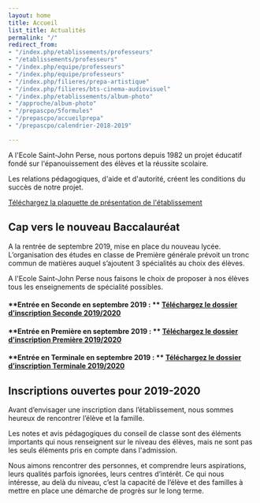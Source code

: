```yaml
---
layout: home
title: Accueil
list_title: Actualités
permalink: "/"
redirect_from:
- "/index.php/etablissements/professeurs"
- "/etablissements/professeurs"
- "/index.php/equipe/professeurs"
- "/index.php/equipe/professeurs"
- "/index.php/filieres/prepa-artistique"
- "/index.php/filieres/bts-cinema-audiovisuel"
- "/index.php/etablissements/album-photo"
- "/approche/album-photo"
- "/prepascpo/5formules"
- "/prepascpo/accueilprepa"
- "/prepascpo/calendrier-2018-2019"

---
```

A l'Ecole Saint-John Perse, nous portons depuis 1982 un projet éducatif fondé sur l'épanouissement des élèves et la réussite scolaire.

Les relations pédagogiques, d'aide et d'autorité, créent les conditions du succès de notre projet.

[Téléchargez la plaquette de présentation de l'établissement](https://app.forestry.io/sites/orudlbiyqx5vlg/body-media//images/plaquette_2018_2019.pdf)

## Cap vers le nouveau Baccalauréat

A la rentrée de septembre 2019, mise en place du nouveau lycée. L’organisation des études en classe de Première générale prévoit un tronc commun de matières auquel s’ajoutent 3 spécialités au choix des élèves.

A l'Ecole Saint-John Perse nous faisons le choix de proposer à nos élèves tous les enseignements de spécialité possibles.

#### **Entrée en Seconde en septembre 2019 : ** <a href="images/Fiche_inscription_seconde_19_20.pdf">Téléchargez le dossier d’inscription Seconde 2019/2020</a>

#### **Entrée en Première en septembre 2019 : ** <a href="images/Fiche_inscription_premiere_19_20.pdf">Téléchargez le dossier d’inscription Première 2019/2020</a>

#### **Entrée en Terminale en septembre 2019 : ** <a href="images/Fiche_inscription_terminale_19_20.pdf">Téléchargez le dossier d’inscription Terminale 2019/2020</a>

## Inscriptions ouvertes pour 2019-2020

Avant d’envisager une inscription dans l’établissement, nous sommes heureux de rencontrer l’élève et la famille.

Les notes et avis pédagogiques du conseil de classe sont des éléments importants qui nous renseignent sur le niveau des élèves, mais ne sont pas les seuls éléments pris en compte dans l'admission.

Nous aimons rencontrer des personnes, et comprendre leurs aspirations, leurs qualités parfois ignorées, leurs centres d’intérêt. Ce qui nous intéresse, au delà du niveau, c’est la capacité de l’élève et des familles à mettre en place une démarche de progrès sur le long terme.
